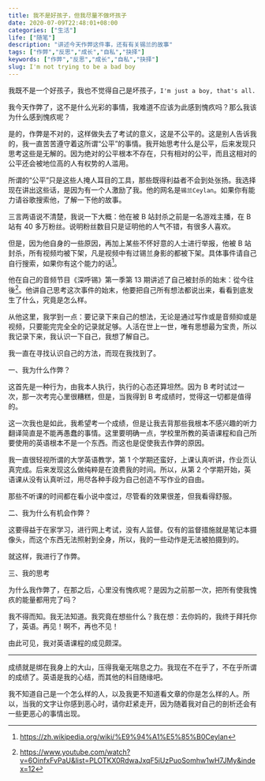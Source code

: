 ```yaml
---
title: 我不是好孩子，但我尽量不做坏孩子
date: 2020-07-09T22:48:01+08:00
categories: ["生活"]
life: ["随笔"]
description: "讲述今天作弊这件事，还有有关锡兰的故事"
tags: ["作弊","反思","成长","自私","抉择"]
keywords: ["作弊","反思","成长","自私","抉择"]
slug: I'm not trying to be a bad boy
---
```


我既不是一个好孩子，我也不觉得自己是坏孩子，`I'm just a boy, that's all.`

我今天作弊了，这不是什么光彩的事情，我难道不应该为此感到愧疚吗？那么我该为什么感到愧疚呢？

是的，作弊是不对的，这样做失去了考试的意义，这是不公平的。这是别人告诉我的，我一直苦苦遵守着这所谓“公平”的事情。我开始思考什么是公平，后来发现只思考这些是无解的。因为绝对的公平根本不存在，只有相对的公平，而且这相对的公平还会被地位高的人有权势的人滥用。

所谓的“公平”只是这些人掩人耳目的工具，那些既得利益者不会到处张扬。我选择现在讲出这些话，是因为有一个人激励了我。他的网名是`锡兰Ceylan`。如果你有能力请谷歌搜索他，了解一下他的故事。

三言两语说不清楚，我说一下大概：他在被 B 站封杀之前是一名游戏主播，在 B 站有 40 多万粉丝。说明粉丝数目只是证明他的人气不错，有很多人喜欢。

但是，因为他自身的一些原因，再加上某些不怀好意的人士进行举报，他被 B 站封杀，所有视频均被下架，凡是视频中有过锡兰身影的都被下架。具体事件请自己自行搜索，如果你有这个能力的话[^1]。

他在自己的音频节目《深呼锡》第一季第 13 期讲述了自己被封杀的始末：從今往後[^2]。他讲自己思考这次事件的始末，他要把自己所有想法都说出来，看看到底发生了什么，究竟是怎么样。

从他这里，我学到一点：要记录下来自己的想法，无论是通过写作或是音频抑或是视频，只要能完完全全的记录就足够。人活在世上一世，唯有思想最为宝贵，所以我记录下来，我认识一下自己，我想了解自己。

我一直在寻找认识自己的方法，而现在我找到了。

一、我为什么作弊？

这首先是一种行为，由我本人执行，执行的心态还算坦然。因为 B 考时试过一次，那一次考完心里很糟糕，但是，当我得到 B 考成绩时，觉得这一切都是值得的。

这一次我也是如此，我希望考一个成绩，但是让我去背那些我根本不感兴趣的听力翻译简直是不能再愚蠢的事情。这里要明确一点，学校里所教的英语课程和自己所要使用的英语根本不是一个东西。而这也是促使我去作弊的原因。

我一直很轻视所谓的大学英语教学，第 1 个学期还蛮好，上课认真听讲，作业页认真完成。后来发现这么做纯粹是在浪费我的时间。所以，从第 2 个学期开始，英语课从没有认真听过，用尽各种手段为自己创造不写作业的自由。

那些不听课的时间都在看小说中度过，尽管看的效果很差，但我看得舒服。

二、我为什么有机会作弊？

这要得益于在家学习，进行网上考试，没有人监督。仅有的监督措施就是笔记本摄像头，而这个东西无法照射到全身，所以，我的一些动作是无法被拍摄到的。

就这样，我进行了作弊。

三、我的思考

为什么我作弊了，在那之后，心里没有愧疚呢？是因为之前那一次，把所有使我愧疚的能量都用完了吗？

我不得而知。我无法知道。我究竟在想些什么？我在想：去你妈的，我终于拜托你了，英语。再见！啊不，再也不见！

由此可见，我对英语课程的成见颇深。

---

成绩就是绑在我身上的大山，压得我毫无喘息之力。我现在不在乎了，不在乎所谓的成绩了。英语是我的心结，而其他的科目随缘吧。

我不知道自己是一个怎么样的人，以及我更不知道看文章的你是怎么样的人。所以，当我的文字让你感到恶心时，请你赶紧走开，因为随着我对自己的剖析还会有一些更恶心的事情出现。

[^1]: https://zh.wikipedia.org/wiki/%E9%94%A1%E5%85%B0Ceylan
[^2]: https://www.youtube.com/watch?v=6OinfxFvPaU&list=PLOTKX0RdwaJxqF5iUzPuoSomhw1wH7JMy&index=12